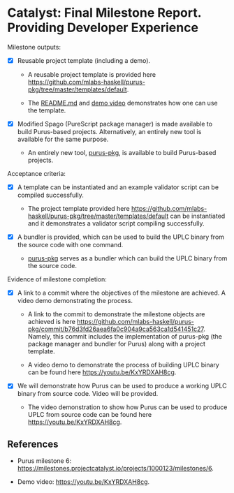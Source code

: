 # Catalyst: Final Milestone Report. Providing Developer Experience

Milestone outputs:

- [x] Reusable project template (including a demo).

  - A reusable project template is provided here <https://github.com/mlabs-haskell/purus-pkg/tree/master/templates/default>.

  - The
    [README.md](https://github.com/mlabs-haskell/purus-pkg/blob/master/README.md)
    and [demo video](https://youtu.be/KxYRDXAH8cg) demonstrates how one can use the template.

- [x] Modified Spago (PureScript package manager) is made available to build Purus-based projects. Alternatively, an entirely new tool is available for the same purpose.

  - An entirely new tool,
    [purus-pkg](https://github.com/mlabs-haskell/purus-pkg/), is available to
    build Purus-based projects.

Acceptance criteria:

- [x] A template can be instantiated and an example validator script can be compiled successfully.

  - The project template provided here
    <https://github.com/mlabs-haskell/purus-pkg/tree/master/templates/default>
    can be instantiated and it demonstrates a validator script compiling
    successfully.

- [x] A bundler is provided, which can be used to build the UPLC binary from the source code with one command.

  - [purus-pkg](https://github.com/mlabs-haskell/purus-pkg/) serves
    as a bundler which can build the UPLC binary from the source code.

Evidence of milestone completion:

- [x] A link to a commit where the objectives of the milestone are achieved. A
  video demo demonstrating the process.

  - A link to the commit to demonstrate the milestone objects are achieved is
    here
    <https://github.com/mlabs-haskell/purus-pkg/commit/b76d3fd26aea6fa0c904a9ca563ca1d541451c27>.
    Namely, this commit includes the implementation of purus-pkg (the package
    manager and bundler for Purus) along with a project template.

  - A video demo to demonstrate the process of building UPLC binary can be found here <https://youtu.be/KxYRDXAH8cg>.

- [x] We will demonstrate how Purus can be used to produce a working UPLC
  binary from source code. Video will be provided.

  - The video demonstration to show how Purus can be used to produce UPLC from
    source code can be found here <https://youtu.be/KxYRDXAH8cg>.

## References

- Purus milestone 6: <https://milestones.projectcatalyst.io/projects/1000123/milestones/6>.

- Demo video: <https://youtu.be/KxYRDXAH8cg>.

